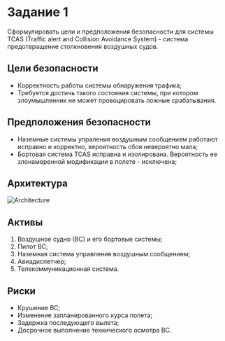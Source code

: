 # Задание 1
Сформулировать цели и предположения безопасности для системы TCAS (Traffic alert and Collision Avoidance System) - система предотвращение столкновения воздушных судов.

## Цели безопасности
- Корректность работы системы обнаружения трафика;
- Требуется достичь такого состояния системы, при котором злоумышленник не может провоцировать ложные срабатывания.

## Предположения безопасности
- Наземные системы упраления воздушным сообщением работают исправно и корректно, вероятность сбоя невероятно мала;
- Бортовая система TCAS исправна и изолирована. Вероятность ее злонамеренной модификации в полете - исключена;

## Архитектура
![Architecture](https://user-images.githubusercontent.com/78073006/207847238-b5ad439a-f690-45ab-94b7-38bbf859d71e.png)


## Активы
1. Воздушное судно (ВС) и его бортовые системы;
2. Пилот ВС;
3. Наземная система управления воздушным сообщением;
4. Авиадиспетчер;
5. Телекоммуникационная система.

## Риски
- Крушение ВС;
- Изменение запланированного курса полета;
- Задержка последующего вылета;
- Досрочное выполнение технического осмотра ВС.


